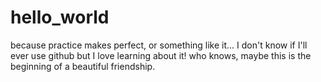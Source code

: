 # hello_world
because practice makes perfect, or something like it...
I don't know if I'll ever use github but I love learning about it! who knows, maybe this is the beginning of a beautiful friendship.

